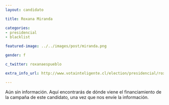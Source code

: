 ```yaml
---
layout: candidato

title: Roxana Miranda

categories: 
- presidencial
- blacklist

featured-image: ../../images/post/miranda.png

gender: f

c_twitter: roxanaespueblo

extra_info_url: http://www.votainteligente.cl/election/presidencial/roxana-miranda

---
```


Aún sin información. Aquí encontrarás de dónde viene el financiamiento de la campaña de este candidato, una vez que nos envíe la información.
